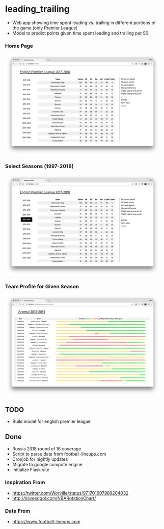 # leading_trailing
* Web app showing time spent leading vs. trailing in different portions of the game (only Premier League)
* Model to predict points given time spent leading and trailing per 90 

### Home Page
![example](https://github.com/yatin-kapur/leading_trailing/blob/master/home.png)

### Select Seasons (1997-2018)
![example](https://github.com/yatin-kapur/leading_trailing/blob/master/year.png)

### Team Profile for Given Season
![example](https://github.com/yatin-kapur/leading_trailing/blob/master/team.png)

## TODO
* Build model for english premier league

## Done
* Russia 2018 round of 16 coverage
* Script to parse data from football-lineups.com
* Cronjob for nightly updates
* Migrate to google compute engine
* Initialize Flask site

### Inspiration From
* https://twitter.com/Worville/status/971701607980204032
* http://naveedgol.com/NBARotationChart/

### Data From
* https://www.football-lineups.com
